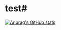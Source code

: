 # test# 

[![Anurag's GitHub stats](https://github-readme-stats.vercel.app/api?username=khalilian89)](https://github.com/anuraghazra/github-readme-stats)
